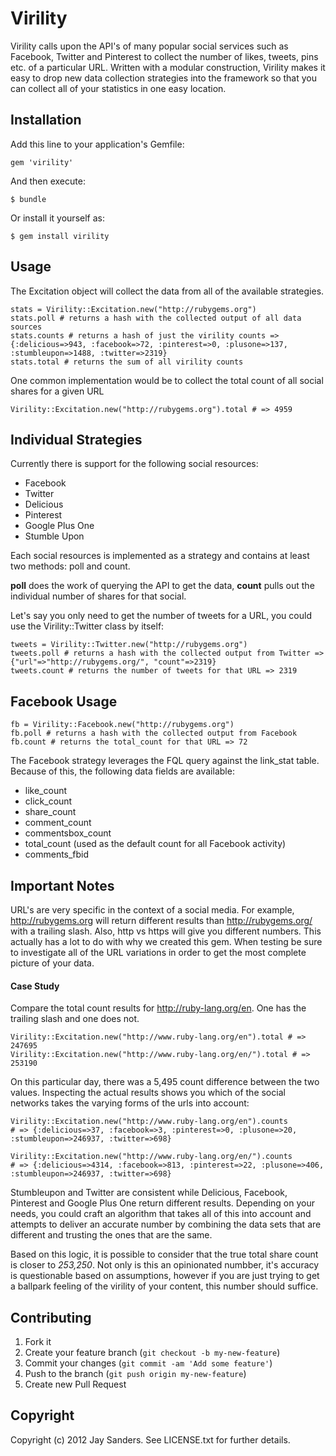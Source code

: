 # Virility

Virility calls upon the API's of many popular social services such as Facebook, Twitter and Pinterest to collect the number of likes, tweets, pins etc. of a particular URL.  Written with a modular construction, Virility makes it easy to drop new data collection strategies into the framework so that you can collect all of your statistics in one easy location.

## Installation

Add this line to your application's Gemfile:

    gem 'virility'

And then execute:

    $ bundle

Or install it yourself as:

    $ gem install virility

## Usage

The Excitation object will collect the data from all of the available strategies. 

    stats = Virility::Excitation.new("http://rubygems.org")
    stats.poll # returns a hash with the collected output of all data sources
    stats.counts # returns a hash of just the virility counts => {:delicious=>943, :facebook=>72, :pinterest=>0, :plusone=>137, :stumbleupon=>1488, :twitter=>2319} 
    stats.total # returns the sum of all virility counts

One common implementation would be to collect the total count of all social shares for a given URL

    Virility::Excitation.new("http://rubygems.org").total # => 4959

## Individual Strategies

Currently there is support for the following social resources:
* Facebook
* Twitter
* Delicious
* Pinterest
* Google Plus One
* Stumble Upon

Each social resources is implemented as a strategy and contains at least two methods: poll and count.  

__poll__ does the work of querying the API to get the data, __count__ pulls out the individual number of shares for that social.

Let's say you only need to get the number of tweets for a URL, you could use the Virility::Twitter class by itself:

    tweets = Virility::Twitter.new("http://rubygems.org")
    tweets.poll # returns a hash with the collected output from Twitter => {"url"=>"http://rubygems.org/", "count"=>2319} 
    tweets.count # returns the number of tweets for that URL => 2319 

## Facebook Usage

    fb = Virility::Facebook.new("http://rubygems.org")
    fb.poll # returns a hash with the collected output from Facebook 
    fb.count # returns the total_count for that URL => 72 

The Facebook strategy leverages the FQL query against the link_stat table. Because of this, the following data fields are available:
* like_count
* click_count
* share_count
* comment_count
* commentsbox_count
* total_count (used as the default count for all Facebook activity)
* comments_fbid

## Important Notes

URL's are very specific in the context of a social media.  For example, http://rubygems.org will return different results than http://rubygems.org/ with a trailing slash.  Also, http vs https will give you different numbers. This actually has a lot to do with why we created this gem.  When testing be sure to investigate all of the URL variations in order to get the most complete picture of your data.

#### Case Study

Compare the total count results for http://ruby-lang.org/en. One has the trailing slash and one does not.

    Virility::Excitation.new("http://www.ruby-lang.org/en").total # => 247695 
    Virility::Excitation.new("http://www.ruby-lang.org/en/").total # => 253190 

On this particular day, there was a 5,495 count difference between the two values. Inspecting the actual results shows you which of the social networks takes the varying forms of the urls into account:

    Virility::Excitation.new("http://www.ruby-lang.org/en").counts
    # => {:delicious=>37, :facebook=>3, :pinterest=>0, :plusone=>20, :stumbleupon=>246937, :twitter=>698} 

    Virility::Excitation.new("http://www.ruby-lang.org/en/").counts
    # => {:delicious=>4314, :facebook=>813, :pinterest=>22, :plusone=>406, :stumbleupon=>246937, :twitter=>698} 

Stumbleupon and Twitter are consistent while Delicious, Facebook, Pinterest and Google Plus One return different results. Depending on your needs, you could craft an algorithm that takes all of this into account and attempts to deliver an accurate number by combining the data sets that are different and trusting the ones that are the same. 

Based on this logic, it is possible to consider that the true total share count is closer to _253,250_. Not only is this an opinionated numbber, it's accuracy is questionable based on assumptions, however if you are just trying to get a ballpark feeling of the virility of your content, this number should suffice.

## Contributing

1. Fork it
2. Create your feature branch (`git checkout -b my-new-feature`)
3. Commit your changes (`git commit -am 'Add some feature'`)
4. Push to the branch (`git push origin my-new-feature`)
5. Create new Pull Request

## Copyright

Copyright (c) 2012 Jay Sanders. See LICENSE.txt for
further details.